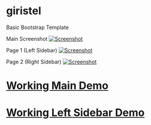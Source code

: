 # giristel
Basic Bootstrap Template

Main Screenshot
[![Screenshot](https://giris.tel/assets/images/giristel.jpg)](https://giris.tel/)

Page 1 (Left Sidebar)
[![Screenshot](https://giris.tel/assets/images/page-1.jpg)](https://giris.tel/)

Page 2 (Right Sidebar)
[![Screenshot](https://giris.tel/assets/images/page-2.jpg)](https://giris.tel/)

# [Working Main Demo](https://giris.tel)

# [Working Left Sidebar Demo](https://giris.tel/mobilbahis.html)
